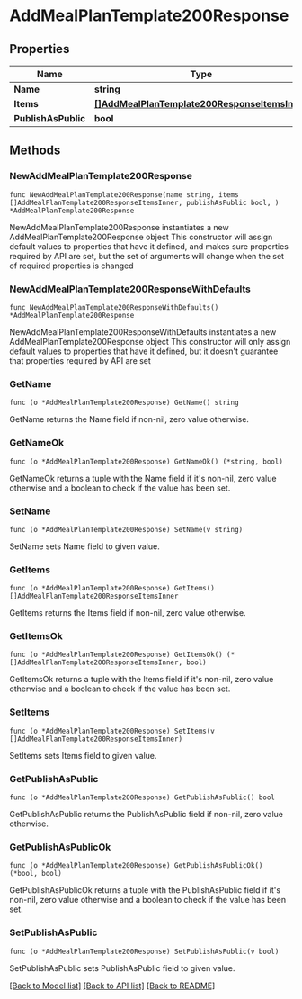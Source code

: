 # AddMealPlanTemplate200Response

## Properties

Name | Type | Description | Notes
------------ | ------------- | ------------- | -------------
**Name** | **string** |  | 
**Items** | [**[]AddMealPlanTemplate200ResponseItemsInner**](AddMealPlanTemplate200ResponseItemsInner.md) |  | 
**PublishAsPublic** | **bool** |  | 

## Methods

### NewAddMealPlanTemplate200Response

`func NewAddMealPlanTemplate200Response(name string, items []AddMealPlanTemplate200ResponseItemsInner, publishAsPublic bool, ) *AddMealPlanTemplate200Response`

NewAddMealPlanTemplate200Response instantiates a new AddMealPlanTemplate200Response object
This constructor will assign default values to properties that have it defined,
and makes sure properties required by API are set, but the set of arguments
will change when the set of required properties is changed

### NewAddMealPlanTemplate200ResponseWithDefaults

`func NewAddMealPlanTemplate200ResponseWithDefaults() *AddMealPlanTemplate200Response`

NewAddMealPlanTemplate200ResponseWithDefaults instantiates a new AddMealPlanTemplate200Response object
This constructor will only assign default values to properties that have it defined,
but it doesn't guarantee that properties required by API are set

### GetName

`func (o *AddMealPlanTemplate200Response) GetName() string`

GetName returns the Name field if non-nil, zero value otherwise.

### GetNameOk

`func (o *AddMealPlanTemplate200Response) GetNameOk() (*string, bool)`

GetNameOk returns a tuple with the Name field if it's non-nil, zero value otherwise
and a boolean to check if the value has been set.

### SetName

`func (o *AddMealPlanTemplate200Response) SetName(v string)`

SetName sets Name field to given value.


### GetItems

`func (o *AddMealPlanTemplate200Response) GetItems() []AddMealPlanTemplate200ResponseItemsInner`

GetItems returns the Items field if non-nil, zero value otherwise.

### GetItemsOk

`func (o *AddMealPlanTemplate200Response) GetItemsOk() (*[]AddMealPlanTemplate200ResponseItemsInner, bool)`

GetItemsOk returns a tuple with the Items field if it's non-nil, zero value otherwise
and a boolean to check if the value has been set.

### SetItems

`func (o *AddMealPlanTemplate200Response) SetItems(v []AddMealPlanTemplate200ResponseItemsInner)`

SetItems sets Items field to given value.


### GetPublishAsPublic

`func (o *AddMealPlanTemplate200Response) GetPublishAsPublic() bool`

GetPublishAsPublic returns the PublishAsPublic field if non-nil, zero value otherwise.

### GetPublishAsPublicOk

`func (o *AddMealPlanTemplate200Response) GetPublishAsPublicOk() (*bool, bool)`

GetPublishAsPublicOk returns a tuple with the PublishAsPublic field if it's non-nil, zero value otherwise
and a boolean to check if the value has been set.

### SetPublishAsPublic

`func (o *AddMealPlanTemplate200Response) SetPublishAsPublic(v bool)`

SetPublishAsPublic sets PublishAsPublic field to given value.



[[Back to Model list]](../README.md#documentation-for-models) [[Back to API list]](../README.md#documentation-for-api-endpoints) [[Back to README]](../README.md)



